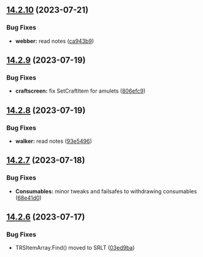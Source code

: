 ## [14.2.10](https://github.com/Torwent/WaspLib/compare/v14.2.9...v14.2.10) (2023-07-21)


### Bug Fixes

* **webber:** read notes ([ca943b9](https://github.com/Torwent/WaspLib/commit/ca943b92fb13e45df148c828e4aa5b89e9d9a0c7))



## [14.2.9](https://github.com/Torwent/WaspLib/compare/v14.2.8...v14.2.9) (2023-07-19)


### Bug Fixes

* **craftscreen:** fix SetCraftItem for amulets ([806efc9](https://github.com/Torwent/WaspLib/commit/806efc9e65e356a102bd13928a093cd11c6587e9))



## [14.2.8](https://github.com/Torwent/WaspLib/compare/v14.2.7...v14.2.8) (2023-07-19)


### Bug Fixes

* **walker:** read notes ([93e5496](https://github.com/Torwent/WaspLib/commit/93e549642d0cab5373ef2b927126362cf9a306d2))



## [14.2.7](https://github.com/Torwent/WaspLib/compare/v14.2.6...v14.2.7) (2023-07-18)


### Bug Fixes

* **Consumables:** minor tweaks and failsafes to withdrawing consumables ([68e41d0](https://github.com/Torwent/WaspLib/commit/68e41d02ada4cd71b8a6cb6052b31c5bd848ec5c))



## [14.2.6](https://github.com/Torwent/WaspLib/compare/v14.2.5...v14.2.6) (2023-07-17)


### Bug Fixes

* TRSItemArray.Find() moved to SRLT ([03ed9ba](https://github.com/Torwent/WaspLib/commit/03ed9ba556c95e5b5583e7c6b7c13342fd819c7e))



